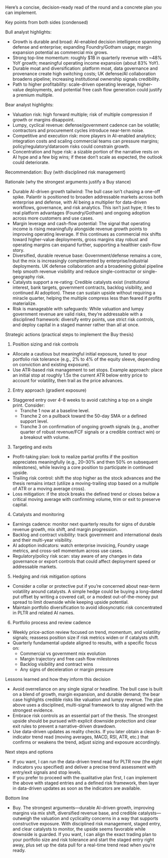 Here’s a concise, decision-ready read of the round and a concrete plan you can implement.

Key points from both sides (condensed)

Bull analyst highlights:
- Growth is durable and broad: AI-enabled decision intelligence spanning defense and enterprise; expanding Foundry/Gotham usage; margin expansion potential as commercial mix grows.
- Strong top-line momentum: roughly $1B in quarterly revenue with ~48% YoY growth; meaningful operating income expansion (about 83% YoY).
- Durable moat and diversification: platform moat, data governance and provenance create high switching costs; UK defense/AI collaboration broadens pipeline; increasing institutional ownership signals credibility.
- Path to higher profitability: scale-driven operating leverage, higher-value deployments, and potential free cash flow generation could justify a premium multiple.

Bear analyst highlights:
- Valuation risk: high forward multiple; risk of multiple compression if growth or margins disappoint.
- Lumpy, cyclical revenue: defense/government cadence can be volatile; contractors and procurement cycles introduce near-term noise.
- Competitive and execution risk: more players in AI-enabled analytics; integration costs and scaling commercial teams can pressure margins; policy/regulatory/dataroom risks could constrain growth.
- Concentration and hype risk: a sizable portion of the narrative rests on AI hype and a few big wins; if these don’t scale as expected, the outlook could deteriorate.

Recommendation: Buy (with disciplined risk management)

Rationale (why the strongest arguments justify a Buy stance)
- Durable AI-driven growth tailwind: The bull case isn’t chasing a one-off spike. Palantir is positioned to broaden addressable markets across both enterprise and defense, with AI being a multiplier for data-driven workflows, governance, and risk analytics. This isn’t just hype; it ties to real platform advantages (Foundry/Gotham) and ongoing adoption across more customers and use cases.
- Margin leverage and cash-flow potential: The signal that operating income is rising meaningfully alongside revenue growth points to improving operating leverage. If this continues as commercial mix shifts toward higher-value deployments, gross margins stay robust and operating margins can expand further, supporting a healthier cash-flow story.
- Diversified, durable revenue base: Government/defense remains a core, but the mix is increasingly complemented by enterprise/industrial deployments. UK defense collaboration and a broadening global pipeline help smooth revenue visibility and reduce single-contractor or single-geography risk.
- Catalysts support a re-rating: Credible catalysts exist (institutional interest, bank targets, government contracts, backlog visibility, and continued AI adoption). These can sustain upside without requiring a miracle quarter, helping the multiple compress less than feared if profits materialize.
- Risk is manageable with safeguards: While valuation and lumpy government revenue are valid risks, they’re addressable with a disciplined framework: diversify entry points, use strict risk controls, and deploy capital in a staged manner rather than all at once.

Strategic actions (practical steps to implement the Buy thesis)

1) Position sizing and risk controls
- Allocate a cautious but meaningful initial exposure, tuned to your portfolio risk tolerance (e.g., 2% to 4% of the equity sleeve, depending on conviction and existing exposure).
- Use ATR-based risk management to set stops. Example approach: place an initial stop at roughly 1.5x the current ATR below entry price to account for volatility, then trail as the price advances.

2) Entry approach (gradient exposure)
- Staggered entry over 4–8 weeks to avoid catching a top on a single print. Consider:
  - Tranche 1 now at a baseline level.
  - Tranche 2 on a pullback toward the 50-day SMA or a defined support level.
  - Tranche 3 on confirmation of ongoing growth signals (e.g., another quarter of robust revenue/FCF signals or a credible contract win) or a breakout with volume.

3) Targeting and exits
- Profit-taking plan: look to realize partial profits if the position appreciates meaningfully (e.g., 20–30% and then 50% on subsequent milestones), while leaving a core position to participate in continued upside.
- Trailing risk control: shift the stop higher as the stock advances and the thesis remains intact (utilize a moving-trailing stop based on a multiple of ATR or a moving average cross).
- Loss mitigation: if the stock breaks the defined trend or closes below a critical moving average with confirming volume, trim or exit to preserve capital.

4) Catalysts and monitoring
- Earnings cadence: monitor next quarterly results for signs of durable revenue growth, mix shift, and margin progression.
- Backlog and contract visibility: track government and international deals and their multi-year visibility.
- AI adoption indicators: watch enterprise invoicing, Foundry usage metrics, and cross-sell momentum across use cases.
- Regulatory/policy risk scan: stay aware of any changes in data governance or export controls that could affect deployment speed or addressable markets.

5) Hedging and risk mitigation options
- Consider a collar or protective put if you’re concerned about near-term volatility around catalysts. A simple hedge could be buying a long-dated put offset by writing a covered call, or a modest out-of-the-money put spread to limit downside while keeping upside potential.
- Maintain portfolio diversification to avoid idiosyncratic risk concentrated in PLTR and related AI names.

6) Portfolio process and review cadence
- Weekly price-action review focused on trend, momentum, and volatility signals; reassess position size if risk metrics widen or if catalysts shift.
- Quarterly fundamental update aligned to results, with a specific focus on:
  - Commercial vs government mix evolution
  - Margin trajectory and free cash flow milestones
  - Backlog visibility and contract wins
  - Any signs of deceleration or margin pressure

Lessons learned and how they inform this decision
- Avoid overreliance on any single signal or headline. The bull case is built on a blend of growth, margin expansion, and durable demand; the bear case highlights credible risks like valuation and lumpy revenue. The plan above uses a disciplined, multi-signal framework to stay aligned with the strongest evidence.
- Embrace risk controls as an essential part of the thesis. The strongest upside should be pursued with explicit downside protection and clear exit rules to prevent a narrative-driven drawdown.
- Use data-driven updates as reality checks. If you later obtain a clean 8-indicator trend read (moving averages, MACD, RSI, ATR, etc.) that confirms or weakens the trend, adjust sizing and exposure accordingly.

Next steps and options
- If you want, I can run the data-driven trend read for PLTR now (the eight indicators you specified) and deliver a precise trend assessment with entry/exit signals and stop levels.
- If you prefer to proceed with the qualitative plan first, I can implement the above with staged entries and a defined risk framework, then layer in data-driven updates as soon as the indicators are available.

Bottom line
- Buy. The strongest arguments—durable AI-driven growth, improving margins via mix shift, diversified revenue base, and credible catalysts—outweigh the valuation and cyclicality concerns in a way that supports constructive exposure. With disciplined risk management, staged entry, and clear catalysts to monitor, the upside seems favorable while downside is guarded. If you want, I can align the exact trading plan to your portfolio size and risk tolerance and start the staged entry right away, plus set up the data pull for a real-time trend read when you’re ready.